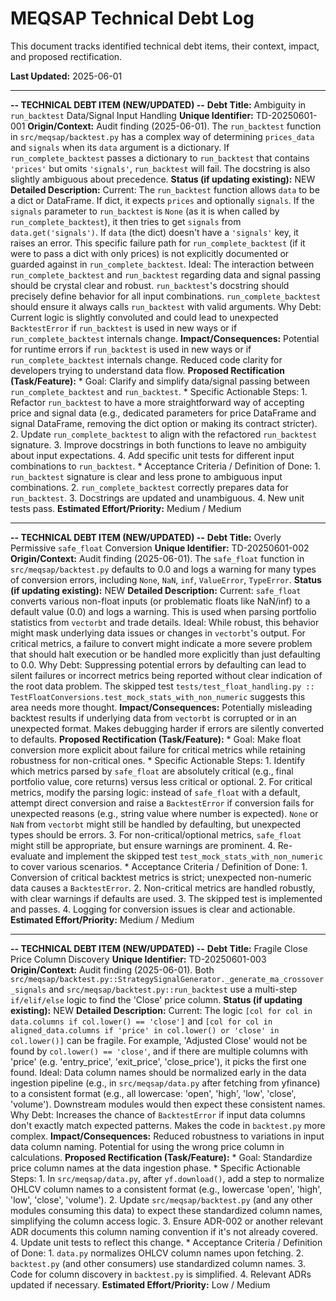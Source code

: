 # MEQSAP Technical Debt Log

This document tracks identified technical debt items, their context, impact, and proposed rectification.

**Last Updated:** 2025-06-01

---
**-- TECHNICAL DEBT ITEM (NEW/UPDATED) --**
**Debt Title:** Ambiguity in `run_backtest` Data/Signal Input Handling
**Unique Identifier:** TD-20250601-001
**Origin/Context:** Audit finding (2025-06-01). The `run_backtest` function in `src/meqsap/backtest.py` has a complex way of determining `prices_data` and `signals` when its `data` argument is a dictionary. If `run_complete_backtest` passes a dictionary to `run_backtest` that contains `'prices'` but omits `'signals'`, `run_backtest` will fail. The docstring is also slightly ambiguous about precedence.
**Status (if updating existing):** NEW
**Detailed Description:**
    Current: The `run_backtest` function allows `data` to be a dict or DataFrame. If dict, it expects `prices` and optionally `signals`. If the `signals` parameter to `run_backtest` is `None` (as it is when called by `run_complete_backtest`), it then tries to get `signals` from `data.get('signals')`. If `data` (the dict) doesn't have a `'signals'` key, it raises an error. This specific failure path for `run_complete_backtest` (if it were to pass a dict with only prices) is not explicitly documented or guarded against in `run_complete_backtest`.
    Ideal: The interaction between `run_complete_backtest` and `run_backtest` regarding data and signal passing should be crystal clear and robust. `run_backtest`'s docstring should precisely define behavior for all input combinations. `run_complete_backtest` should ensure it always calls `run_backtest` with valid arguments.
    Why Debt: Current logic is slightly convoluted and could lead to unexpected `BacktestError` if `run_backtest` is used in new ways or if `run_complete_backtest` internals change.
**Impact/Consequences:** Potential for runtime errors if `run_backtest` is used in new ways or if `run_complete_backtest` internals change. Reduced code clarity for developers trying to understand data flow.
**Proposed Rectification (Task/Feature):**
    * Goal: Clarify and simplify data/signal passing between `run_complete_backtest` and `run_backtest`.
    * Specific Actionable Steps:
        1.  Refactor `run_backtest` to have a more straightforward way of accepting price and signal data (e.g., dedicated parameters for price DataFrame and signal DataFrame, removing the dict option or making its contract stricter).
        2.  Update `run_complete_backtest` to align with the refactored `run_backtest` signature.
        3.  Improve docstrings in both functions to leave no ambiguity about input expectations.
        4.  Add specific unit tests for different input combinations to `run_backtest`.
    * Acceptance Criteria / Definition of Done:
        1.  `run_backtest` signature is clear and less prone to ambiguous input combinations.
        2.  `run_complete_backtest` correctly prepares data for `run_backtest`.
        3.  Docstrings are updated and unambiguous.
        4.  New unit tests pass.
**Estimated Effort/Priority:** Medium / Medium

---
**-- TECHNICAL DEBT ITEM (NEW/UPDATED) --**
**Debt Title:** Overly Permissive `safe_float` Conversion
**Unique Identifier:** TD-20250601-002
**Origin/Context:** Audit finding (2025-06-01). The `safe_float` function in `src/meqsap/backtest.py` defaults to 0.0 and logs a warning for many types of conversion errors, including `None`, `NaN`, `inf`, `ValueError`, `TypeError`.
**Status (if updating existing):** NEW
**Detailed Description:**
    Current: `safe_float` converts various non-float inputs (or problematic floats like NaN/inf) to a default value (0.0) and logs a warning. This is used when parsing portfolio statistics from `vectorbt` and trade details.
    Ideal: While robust, this behavior might mask underlying data issues or changes in `vectorbt`'s output. For critical metrics, a failure to convert might indicate a more severe problem that should halt execution or be handled more explicitly than just defaulting to 0.0.
    Why Debt: Suppressing potential errors by defaulting can lead to silent failures or incorrect metrics being reported without clear indication of the root data problem. The skipped test `tests/test_float_handling.py :: TestFloatConversions.test_mock_stats_with_non_numeric` suggests this area needs more thought.
**Impact/Consequences:** Potentially misleading backtest results if underlying data from `vectorbt` is corrupted or in an unexpected format. Makes debugging harder if errors are silently converted to defaults.
**Proposed Rectification (Task/Feature):**
    * Goal: Make float conversion more explicit about failure for critical metrics while retaining robustness for non-critical ones.
    * Specific Actionable Steps:
        1.  Identify which metrics parsed by `safe_float` are absolutely critical (e.g., final portfolio value, core returns) versus less critical or optional.
        2.  For critical metrics, modify the parsing logic: instead of `safe_float` with a default, attempt direct conversion and raise a `BacktestError` if conversion fails for unexpected reasons (e.g., string value where number is expected). `None` or `NaN` from `vectorbt` might still be handled by defaulting, but unexpected types should be errors.
        3.  For non-critical/optional metrics, `safe_float` might still be appropriate, but ensure warnings are prominent.
        4.  Re-evaluate and implement the skipped test `test_mock_stats_with_non_numeric` to cover various scenarios.
    * Acceptance Criteria / Definition of Done:
        1.  Conversion of critical backtest metrics is strict; unexpected non-numeric data causes a `BacktestError`.
        2.  Non-critical metrics are handled robustly, with clear warnings if defaults are used.
        3.  The skipped test is implemented and passes.
        4.  Logging for conversion issues is clear and actionable.
**Estimated Effort/Priority:** Medium / Medium

---
**-- TECHNICAL DEBT ITEM (NEW/UPDATED) --**
**Debt Title:** Fragile Close Price Column Discovery
**Unique Identifier:** TD-20250601-003
**Origin/Context:** Audit finding (2025-06-01). Both `src/meqsap/backtest.py::StrategySignalGenerator._generate_ma_crossover_signals` and `src/meqsap/backtest.py::run_backtest` use a multi-step `if/elif/else` logic to find the 'Close' price column.
**Status (if updating existing):** NEW
**Detailed Description:**
    Current: The logic `[col for col in data.columns if col.lower() == 'close']` and `[col for col in aligned_data.columns if 'price' in col.lower() or 'close' in col.lower()]` can be fragile. For example, 'Adjusted Close' would not be found by `col.lower() == 'close'`, and if there are multiple columns with 'price' (e.g. 'entry_price', 'exit_price', 'close_price'), it picks the first one found.
    Ideal: Data column names should be normalized early in the data ingestion pipeline (e.g., in `src/meqsap/data.py` after fetching from yfinance) to a consistent format (e.g., all lowercase: 'open', 'high', 'low', 'close', 'volume'). Downstream modules would then expect these consistent names.
    Why Debt: Increases the chance of `BacktestError` if input data columns don't exactly match expected patterns. Makes the code in `backtest.py` more complex.
**Impact/Consequences:** Reduced robustness to variations in input data column naming. Potential for using the wrong price column in calculations.
**Proposed Rectification (Task/Feature):**
    * Goal: Standardize price column names at the data ingestion phase.
    * Specific Actionable Steps:
        1.  In `src/meqsap/data.py`, after `yf.download()`, add a step to normalize OHLCV column names to a consistent format (e.g., lowercase 'open', 'high', 'low', 'close', 'volume').
        2.  Update `src/meqsap/backtest.py` (and any other modules consuming this data) to expect these standardized column names, simplifying the column access logic.
        3.  Ensure ADR-002 or another relevant ADR documents this column naming convention if it's not already covered.
        4.  Update unit tests to reflect this change.
    * Acceptance Criteria / Definition of Done:
        1.  `data.py` normalizes OHLCV column names upon fetching.
        2.  `backtest.py` (and other consumers) use standardized column names.
        3.  Code for column discovery in `backtest.py` is simplified.
        4.  Relevant ADRs updated if necessary.
**Estimated Effort/Priority:** Low / Medium
